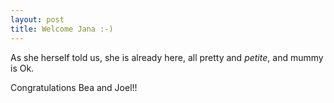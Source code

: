 ```yaml
---
layout: post
title: Welcome Jana :-)
---
```


As she herself told us, she is already here, all pretty and <i>petite</i>, and mummy is Ok.

Congratulations Bea and Joel!!

